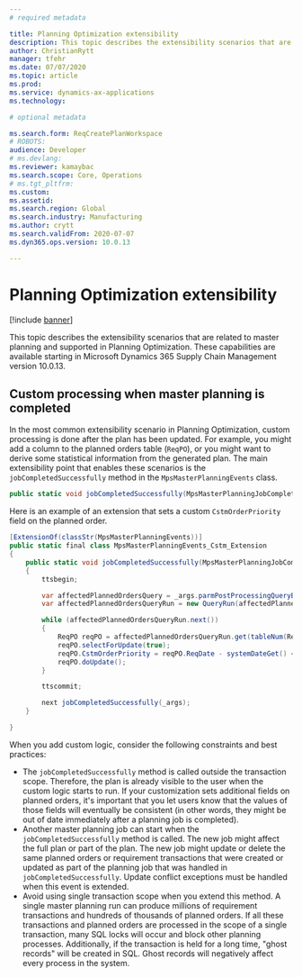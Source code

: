 ```yaml
---
# required metadata

title: Planning Optimization extensibility
description: This topic describes the extensibility scenarios that are supported in Planning Optimization. 
author: ChristianRytt
manager: tfehr
ms.date: 07/07/2020
ms.topic: article
ms.prod: 
ms.service: dynamics-ax-applications
ms.technology: 

# optional metadata

ms.search.form: ReqCreatePlanWorkspace
# ROBOTS: 
audience: Developer
# ms.devlang: 
ms.reviewer: kamaybac
ms.search.scope: Core, Operations
# ms.tgt_pltfrm: 
ms.custom: 
ms.assetid: 
ms.search.region: Global
ms.search.industry: Manufacturing
ms.author: crytt
ms.search.validFrom: 2020-07-07
ms.dyn365.ops.version: 10.0.13

---
```

# Planning Optimization extensibility

[!include [banner](../../includes/banner.md)]

This topic describes the extensibility scenarios that are related to master planning and supported in Planning Optimization. These capabilities are available starting in Microsoft Dynamics 365 Supply Chain Management version 10.0.13.

## Custom processing when master planning is completed

In the most common extensibility scenario in Planning Optimization, custom processing is done after the plan has been updated. For example, you might add a column to the planned orders table (`ReqPO`), or you might want to derive some statistical information from the generated plan. The main extensibility point that enables these scenarios is the `jobCompletedSuccessfully` method in the `MpsMasterPlanningEvents` class.

```csharp
public static void jobCompletedSuccessfully(MpsMasterPlanningJobCompletedSuccessfullyEventArgs _args)
```

Here is an example of an extension that sets a custom `CstmOrderPriority` field on the planned order.

```csharp
[ExtensionOf(classStr(MpsMasterPlanningEvents))]
public static final class MpsMasterPlanningEvents_Cstm_Extension
{
    public static void jobCompletedSuccessfully(MpsMasterPlanningJobCompletedSuccessfullyEventArgs _args)
    {
        ttsbegin;

        var affectedPlannedOrdersQuery = _args.parmPostProcessingQueryBuilder().buildAffectedPlannedOrdersQuery();
        var affectedPlannedOrdersQueryRun = new QueryRun(affectedPlannedOrdersQuery);

        while (affectedPlannedOrdersQueryRun.next())
        {
            ReqPO reqPO = affectedPlannedOrdersQueryRun.get(tableNum(ReqPO));
            reqPO.selectForUpdate(true);
            reqPO.CstmOrderPriority = reqPO.ReqDate - systemDateGet() < 7 ? CstmPlannedOrderPriority::Urgent : CstmPlannedOrderPriority::Regular;
            reqPO.doUpdate();
        }

        ttscommit;

        next jobCompletedSuccessfully(_args);
    }

}
```

When you add custom logic, consider the following constraints and best practices:

- The `jobCompletedSuccessfully` method is called outside the transaction scope. Therefore, the plan is already visible to the user when the custom logic starts to run. If your customization sets additional fields on planned orders, it's important that you let users know that the values of those fields will eventually be consistent (in other words, they might be out of date immediately after a planning job is completed).
- Another master planning job can start when the `jobCompletedSuccessfully` method is called. The new job might affect the full plan or part of the plan. The new job might update or delete the same planned orders or requirement transactions that were created or updated as part of the planning job that was handled in `jobCompletedSuccessfully`. Update conflict exceptions must be handled when this event is extended.
- Avoid using single transaction scope when you extend this method. A single master planning run can produce millions of requirement transactions and hundreds of thousands of planned orders. If all these transactions and planned orders are processed in the scope of a single transaction, many SQL locks will occur and block other planning processes. Additionally, if the transaction is held for a long time, "ghost records" will be created in SQL. Ghost records will negatively affect every process in the system.
